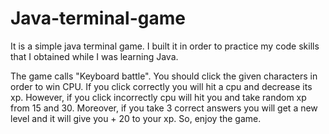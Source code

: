 # Java-terminal-game
It is a simple java terminal game. I built it in order to practice my code skills that I obtained while I was learning Java.  

The game calls "Keyboard battle". You should click the given characters in order to win CPU. If you click correctly you will hit a cpu and decrease its xp. However, if you click incorrectly cpu will hit you and take random xp from 15 and 30. Moreover, if you take 3 correct answers you will get a new level and it will give you + 20 to your xp. So, enjoy the game.
